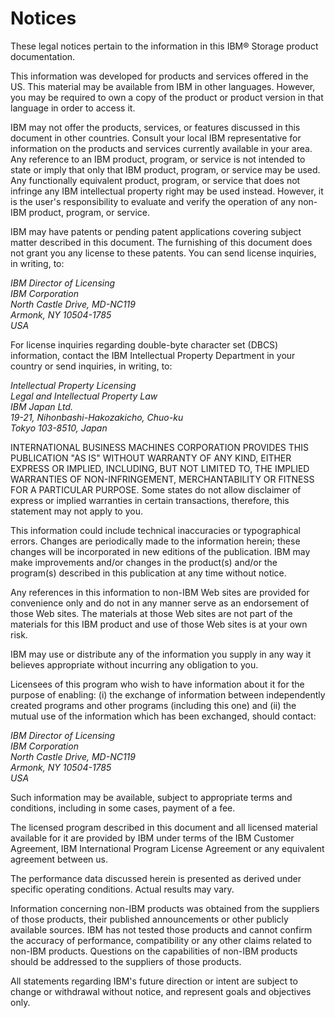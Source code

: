 # Notices

These legal notices pertain to the information in this IBM® Storage product documentation.

This information was developed for products and services offered in the US. This material may be available from IBM in other languages. However, you may be required to own a copy of the product or product version in that language in order to access it.

IBM may not offer the products, services, or features discussed in this document in other countries. Consult your local IBM representative for information on the products and services currently available in your area. Any reference to an IBM product, program, or service is not intended to state or imply that only that IBM product, program, or service may be used. Any functionally equivalent product, program, or service that does not infringe any IBM intellectual property right may be used instead. However, it is the user's responsibility to evaluate and verify the operation of any non-IBM product, program, or service.

IBM may have patents or pending patent applications covering subject matter described in this document. The furnishing of this document does not grant you any license to these patents. You can send license inquiries, in writing, to:

*IBM Director of Licensing  
 IBM Corporation  
 North Castle Drive, MD-NC119  
 Armonk, NY 10504-1785  
 USA*

For license inquiries regarding double-byte character set \(DBCS\) information, contact the IBM Intellectual Property Department in your country or send inquiries, in writing, to:

*Intellectual Property Licensing  
 Legal and Intellectual Property Law  
 IBM Japan Ltd.  
 19-21, Nihonbashi-Hakozakicho, Chuo-ku  
 Tokyo 103-8510, Japan*

INTERNATIONAL BUSINESS MACHINES CORPORATION PROVIDES THIS PUBLICATION "AS IS" WITHOUT WARRANTY OF ANY KIND, EITHER EXPRESS OR IMPLIED, INCLUDING, BUT NOT LIMITED TO, THE IMPLIED WARRANTIES OF NON-INFRINGEMENT, MERCHANTABILITY OR FITNESS FOR A PARTICULAR PURPOSE. Some states do not allow disclaimer of express or implied warranties in certain transactions, therefore, this statement may not apply to you.

This information could include technical inaccuracies or typographical errors. Changes are periodically made to the information herein; these changes will be incorporated in new editions of the publication. IBM may make improvements and/or changes in the product\(s\) and/or the program\(s\) described in this publication at any time without notice.



Any references in this information to non-IBM Web sites are provided for convenience only and do not in any manner serve as an endorsement of those Web sites. The materials at those Web sites are not part of the materials for this IBM product and use of those Web sites is at your own risk.

IBM may use or distribute any of the information you supply in any way it believes appropriate without incurring any obligation to you.

Licensees of this program who wish to have information about it for the purpose of enabling: \(i\) the exchange of information between independently created programs and other programs \(including this one\) and \(ii\) the mutual use of the information which has been exchanged, should contact:

*IBM Director of Licensing  
 IBM Corporation  
 North Castle Drive, MD-NC119  
 Armonk, NY 10504-1785  
 USA*

Such information may be available, subject to appropriate terms and conditions, including in some cases, payment of a fee.

The licensed program described in this document and all licensed material available for it are provided by IBM under terms of the IBM Customer Agreement, IBM International Program License Agreement or any equivalent agreement between us.

The performance data discussed herein is presented as derived under specific operating conditions. Actual results may vary.

Information concerning non-IBM products was obtained from the suppliers of those products, their published announcements or other publicly available sources. IBM has not tested those products and cannot confirm the accuracy of performance, compatibility or any other claims related to non-IBM products. Questions on the capabilities of non-IBM products should be addressed to the suppliers of those products.

All statements regarding IBM's future direction or intent are subject to change or withdrawal without notice, and represent goals and objectives only.


